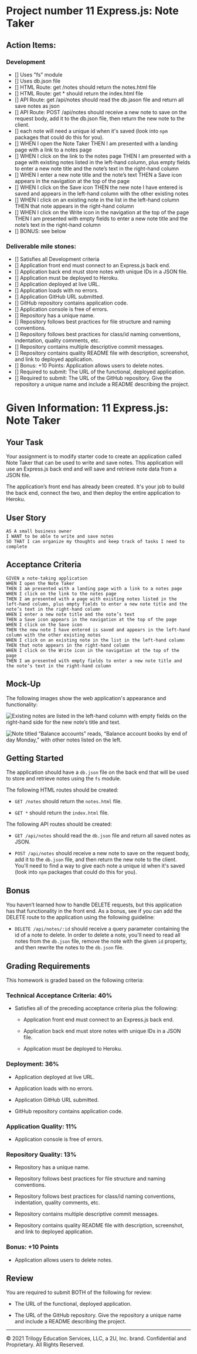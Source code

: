 # Project number 11 Express.js: Note Taker    


## Action Items:
### Development
- [] Uses "fs" module
- [] Uses db.json file
- [] HTML Route: get /notes should return the notes.html file
- [] HTML Route: get * should return the index.html file
- [] API Route: get /api/notes should read the db.jason file and return all save notes as json
- [] API Route: POST /api/notes should receive a new note to save on the request body, add it to the db.json file, then return the new note to the client. 
- [] each note will need a unique id when it's saved (look into `npm` packages that could do this for you).
- [] WHEN I open the Note Taker THEN I am presented with a landing page with a link to a notes page
- [] WHEN I click on the link to the notes page THEN I am presented with a page with existing notes listed in the left-hand column, plus empty fields to enter a new note title and the note’s text in the right-hand column
- [] WHEN I enter a new note title and the note’s text THEN a Save icon appears in the navigation at the top of the page
- [] WHEN I click on the Save icon THEN the new note I have entered is saved and appears in the left-hand column with the other existing notes
- [] WHEN I click on an existing note in the list in the left-hand column THEN that note appears in the right-hand column
- [] WHEN I click on the Write icon in the navigation at the top of the page THEN I am presented with empty fields to enter a new note title and the note’s text in the right-hand column
- [] BONUS: see below
### Deliverable mile stones:
- [] Satisfies all Development criteria
- [] Application front end must connect to an Express.js back end.
- [] Application back end must store notes with unique IDs in a JSON file.
- [] Application must be deployed to Heroku.
- [] Application deployed at live URL.
- [] Application loads with no errors.
- [] Application GitHub URL submitted.
- [] GitHub repository contains application code.
- [] Application console is free of errors.
- [] Repository has a unique name.
- [] Repository follows best practices for file structure and naming conventions.
- [] Repository follows best practices for class/id naming conventions, indentation, quality comments, etc.
- [] Repository contains multiple descriptive commit messages.
- [] Repository contains quality README file with description, screenshot, and link to deployed application.
- [] Bonus: +10 Points: Application allows users to delete notes.
- [] Required to submit: The URL of the functional, deployed application.
- [] Required to submit: The URL of the GitHub repository. Give the repository a unique name and include a README describing the project.


# Given Information: 11 Express.js: Note Taker    

## Your Task

Your assignment is to modify starter code to create an application called Note Taker that can be used to write and save notes. This application will use an Express.js back end and will save and retrieve note data from a JSON file.

The application’s front end has already been created. It's your job to build the back end, connect the two, and then deploy the entire application to Heroku.


## User Story

```
AS A small business owner
I WANT to be able to write and save notes
SO THAT I can organize my thoughts and keep track of tasks I need to complete
```


## Acceptance Criteria

```
GIVEN a note-taking application
WHEN I open the Note Taker
THEN I am presented with a landing page with a link to a notes page
WHEN I click on the link to the notes page
THEN I am presented with a page with existing notes listed in the left-hand column, plus empty fields to enter a new note title and the note’s text in the right-hand column
WHEN I enter a new note title and the note’s text
THEN a Save icon appears in the navigation at the top of the page
WHEN I click on the Save icon
THEN the new note I have entered is saved and appears in the left-hand column with the other existing notes
WHEN I click on an existing note in the list in the left-hand column
THEN that note appears in the right-hand column
WHEN I click on the Write icon in the navigation at the top of the page
THEN I am presented with empty fields to enter a new note title and the note’s text in the right-hand column
```


## Mock-Up

The following images show the web application's appearance and functionality: 

![Existing notes are listed in the left-hand column with empty fields on the right-hand side for the new note’s title and text.](./Assets/11-express-homework-demo-01.png)

![Note titled “Balance accounts” reads, “Balance account books by end of day Monday,” with other notes listed on the left.](./Assets/11-express-homework-demo-02.png)


## Getting Started

The application should have a `db.json` file on the back end that will be used to store and retrieve notes using the `fs` module.

The following HTML routes should be created:

* `GET /notes` should return the `notes.html` file.

* `GET *` should return the `index.html` file.

The following API routes should be created:

* `GET /api/notes` should read the `db.json` file and return all saved notes as JSON.

* `POST /api/notes` should receive a new note to save on the request body, add it to the `db.json` file, and then return the new note to the client. You'll need to find a way to give each note a unique id when it's saved (look into `npm` packages that could do this for you).


## Bonus

You haven’t learned how to handle DELETE requests, but this application has that functionality in the front end. As a bonus, see if you can add the DELETE route to the application using the following guideline:

* `DELETE /api/notes/:id` should receive a query parameter containing the id of a note to delete. In order to delete a note, you'll need to read all notes from the `db.json` file, remove the note with the given `id` property, and then rewrite the notes to the `db.json` file.


## Grading Requirements

This homework is graded based on the following criteria: 


### Technical Acceptance Criteria: 40%

* Satisfies all of the preceding acceptance criteria plus the following:

  * Application front end must connect to an Express.js back end.

  * Application back end must store notes with unique IDs in a JSON file.

  * Application must be deployed to Heroku.


### Deployment: 36%

* Application deployed at live URL.

* Application loads with no errors.

* Application GitHub URL submitted.

* GitHub repository contains application code.


### Application Quality: 11%

* Application console is free of errors.


### Repository Quality: 13%

* Repository has a unique name.

* Repository follows best practices for file structure and naming conventions.

* Repository follows best practices for class/id naming conventions, indentation, quality comments, etc.

* Repository contains multiple descriptive commit messages.

* Repository contains quality README file with description, screenshot, and link to deployed application.


### Bonus: +10 Points

* Application allows users to delete notes.


## Review

You are required to submit BOTH of the following for review:

* The URL of the functional, deployed application.

* The URL of the GitHub repository. Give the repository a unique name and include a README describing the project.

- - -
© 2021 Trilogy Education Services, LLC, a 2U, Inc. brand. Confidential and Proprietary. All Rights Reserved.
